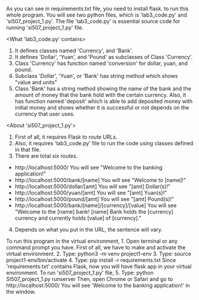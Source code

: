 As you can see in requirements.txt file, you need to install flask. to run this whole program.
You will see two python files, which is 'lab3_code.py' and 'si507_project_1.py'. The file 'lab3_code.py' is essential source code for running 'si507_project_1.py' file.


<What 'lab3_code.py' contains>
1. It defines classes named 'Currency', and 'Bank'.
2. It defines 'Dollar', 'Yuan', and 'Pound' as subclasses of Class 'Currency'.
3. Class 'Currency' has function named 'conversion' for dollar, yuan, and pound.
4. Subclass 'Dollar', 'Yuan', or 'Bank' has string method which shows "value and units"
5. Class 'Bank' has a string method showing the name of the bank and the amount of money that the bank hold with the certain currency. Also, it has function named 'deposit' which is able to add deposited money with initial money and shows whether it is successful or not depends on the currency that user uses.


<About 'si507_project_1.py'>
1. First of all, it requires Flask to route URLs.
2. Also, it requires 'lab3_code.py' file to run the code using classes defined in that file.
3. There are total six routes.
  - http://localhost:5000/
    You will see "Welcome to the banking application!"
  - http://localhost:5000/bank/[name]
    You will see "Welcome to [name]!"
  - http://localhost:5000/dollar/[amt]
    You will see "[amt] Dollar(s)!"
  - http://localhost:5000/yuan/[amt]
    You will see "[amt] Yuan(s)!"
  - http://localhost:5000/pound/[amt]
    You will see "[amt] Pound(s)!"
  - http://localhost:5000/bank/[name]/[currency]/[value]
    You will see "Welcome to the [name] bank! [name] Bank holds the [currency] currency and currently holds [value] of [currency]."
4. Depends on what you put in the URL, the sentence will vary.


<HOW TO RUN>
To run this program in the virtual environment,
1. Open terminal or any command prompt you have.
First of all, we have to make and activate the virtual environment.
2. Type: python3 -m venv project1-env
3. Type: source project1-env/bin/activate
4. Type: pip install -r requirements.txt
Since 'requirements.txt' contains Flask, now you will have flask app in your virtual environment.
To run 'si507_project_1.py' file,
5. Type: python SI507_project_1.py runserver
Then, open Chrome or Safari and go to http://localhost:5000/
You will see 'Welcome to the banking application!' in the window.
